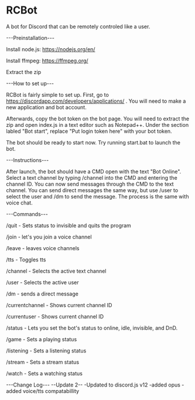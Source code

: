 # RCBot
A bot for Discord that can be remotely controled like a user.

---Preinstallation---

Install node.js: https://nodejs.org/en/

Install ffmpeg: https://ffmpeg.org/

Extract the zip

---How to set up---

  RCBot is fairly simple to set up. First, go to https://discordapp.com/developers/applications/ . You will need to make a new
application and bot account.

  Afterwards, copy the bot token on the bot page. You will need to extract the zip and open index.js in a text editor such
as Notepad++. Under the section labled "Bot start", replace "Put login token here" with your bot token.

  The bot should be ready to start now. Try running start.bat to launch the bot.
  
---Instructions---

  After launch, the bot should have a CMD open with the text "Bot Online". Select a text channel by typing /channel into
the CMD and entering the channel ID. You can now send messages through the CMD to the text channel. You can send direct messages
the same way, but use /user to select the user and /dm to send the message. The process is the same with voice chat.

---Commands---

/quit - Sets status to invisible and quits the program

/join - let's you join a voice channel

/leave - leaves voice channels

/tts - Toggles tts

/channel - Selects the active text channel

/user - Selects the active user

/dm - sends a direct message

/currentchannel - Shows current channel ID

/currentuser - Shows current channel ID

/status - Lets you set the bot's status to online, idle, invisible, and DnD.

/game - Sets a playing status

/listening - Sets a listening status

/stream - Sets a stream status

/watch - Sets a watching status

---Change Log---
  --Update 2--
-Updated to discord.js v12
-added opus
-added voice/tts compatabillity
